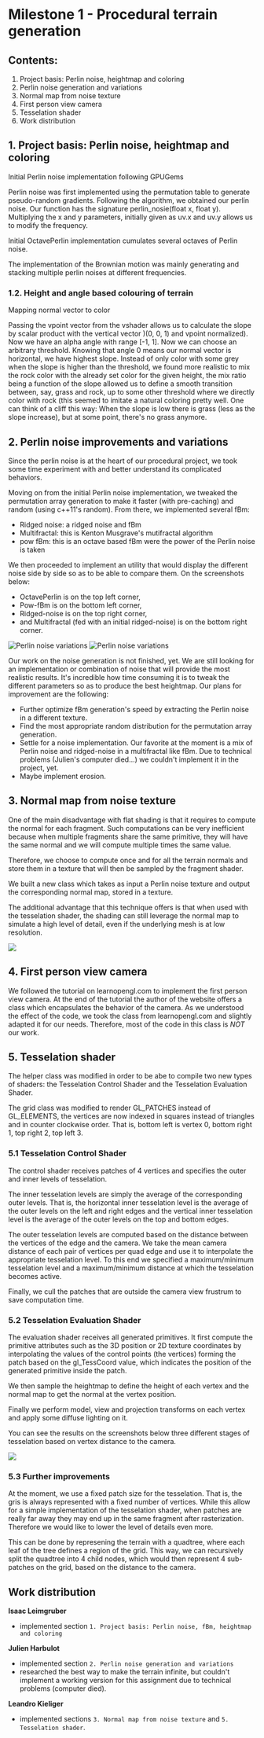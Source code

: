 # Milestone 1 - Procedural terrain generation

## Contents:

1. Project basis: Perlin noise, heightmap and coloring
2. Perlin noise generation and variations
3. Normal map from noise texture
4. First person view camera
5. Tesselation shader
6. Work distribution

## 1. Project basis: Perlin noise, heightmap and coloring

Initial Perlin noise implementation following GPUGems

Perlin noise was first implemented using the permutation table to generate pseudo-random gradients. Following the algorithm, we obtained our perlin noise. Our function has the signature perlin_nosie(float x, float y). Multiplying the x and y parameters, initially given   as uv.x and uv.y allows us to modify the frequency.

Initial OctavePerlin implementation cumulates several octaves of Perlin noise.

The implementation of the Brownian motion was mainly generating and stacking multiple perlin noises at different frequencies.

### 1.2. Height and angle based colouring of terrain

Mapping normal vector to color

Passing the vpoint vector from the vshader allows us to calculate the slope by scalar product with the vertical vector )(0, 0, 1) and vpoint normalized). Now we have an alpha angle with range [-1, 1]. Now we can choose an arbitrary threshold. Knowing that angle 0     means our normal vector is horizontal, we have highest slope. Instead of only color with some grey when the slope is higher than the threshold, we found more realistic to mix the rock color with the already set color for the given height, the mix ratio being a function of the slope allowed us to define a smooth transition between, say, grass and rock, up to some other threshold where we directly color with rock (this seemed to imitate a natural coloring pretty well. One can think of a cliff this way: When the slope is low there is grass (less as the slope increase), but at some point, there's no grass anymore.


## 2. Perlin noise improvements and variations
Since the perlin noise is at the heart of our procedural project, we took some time experiment with and better understand its complicated behaviors.

Moving on from the initial Perlin noise implementation, we tweaked the permutation array generation to make it faster (with pre-caching) and random (using c++11's random). From there, we implemented several fBm:

- Ridged noise: a ridged noise and fBm
- Multifractal: this is Kenton Musgrave's mutifractal algorithm
- pow fBm: this is an octave based fBm were the power of the Perlin noise is taken

We then proceeded to implement an utility that would display the different noise side by side so as to be able to compare them.
On the screenshots below: 

- OctavePerlin is on the top left corner,
- Pow-fBm is on the bottom left corner, 
- Ridged-noise is on the top right corner,
- and Multifractal (fed with an initial ridged-noise) is on the bottom right corner.

<img src="http://img4.hostingpics.net/pics/896863photo20170411103519.jpg" alt="Perlin noise variations" />

<img src="http://img4.hostingpics.net/pics/834107photo20170411103516.jpg"  alt="Perlin noise variations" />

Our work on the noise generation is not finished, yet. We are still looking for an implementation or combination of noise that will provide the most realistic results. It's incredible how time consuming it is to tweak the different parameters so as to produce the best heightmap. Our plans for improvement are the following:

- Further optimize fBm generation's speed by extracting the Perlin noise in a different texture.
- Find the most appropriate random distribution for the permutation array generation.
- Settle for a noise implementation. Our favorite at the moment is a mix of Perlin noise and ridged-noise in a multifractal like fBm. Due to technical problems (Julien's computer died...) we couldn't implement it in the project, yet.
- Maybe implement erosion.

## 3. Normal map from noise texture
One of the main disadvantage with flat shading is that it requires to compute the normal for each fragment.
Such computations can be very inefficient because when multiple fragments share the same primitive, they will
have the same normal and we will compute multiple times the same value.

Therefore, we choose to compute once and for all the terrain normals and store them in a texture that will
then be sampled by the fragment shader.

We built a new class which takes as input a Perlin noise texture and output the corresponding normal map, 
stored in a texture.

The additional advantage that this technique offers is that when used with the tesselation shader, the shading 
can still leverage the normal map to simulate a high level of detail, even if the underlying mesh is at low
resolution.

<img src="https://lkieliger.ch/docs/pictures/cgx/normalMapCompil.png">

## 4. First person view camera
We followed the tutorial on learnopengl.com to implement the first person view camera. At the end of the 
tutorial the author of the website offers a class which encapsulates the behavior of the camera. As we
understood the effect of the code, we took the class from learnopengl.com and slightly adapted it for our
needs. Therefore, most of the code in this class is *NOT* our work.

## 5. Tesselation shader
The helper class was modified in order to be abe to compile two new types of shaders: the Tesselation 
Control Shader and the Tesselation Evaluation Shader.

The grid class was modified to render GL_PATCHES instead of GL_ELEMENTS, the vertices are now indexed
in squares instead of triangles and in counter clockwise order. That is, bottom left is vertex 0, 
bottom right 1, top right 2, top left 3.

### 5.1 Tesselation Control Shader
The control shader receives patches of 4 vertices and specifies the outer and inner levels of tesselation.

The inner tesselation levels are simply the average of the corresponding outer levels. That is, the horizontal 
inner tesselation level is the average of the outer levels on the left and right edges and the vertical inner
tesselation level is the average of the outer levels on the top and bottom edges.

The outer tesselation levels are computed based on the distance between the vertices of the edge and the camera.
We take the mean camera distance of each pair of vertices per quad edge and use it to interpolate the 
appropriate tesselation level.
To this end we specified a maximum/minimum tesselation level and a maximum/minimum distance at which the tesselation
becomes active.

Finally, we cull the patches that are outside the camera view frustrum to save computation time.
 
### 5.2 Tesselation Evaluation Shader
The evaluation shader receives all generated primitives. It first compute the primitive attributes such as
the 3D position or 2D texture coordinates by interpolating the values of the control points (the vertices)
forming the patch based on the gl_TessCoord value, which indicates the position of the generated primitive
inside the patch.

We then sample the heightmap to define the height of each vertex and the normal map to get the normal at the
vertex position.

Finally we perform model, view and projection transforms on each vertex and apply some diffuse lighting on it.

You can see the results on the screenshots below three different stages of tesselation based on vertex distance to the camera.

<img src="https://lkieliger.ch/docs/pictures/cgx/tessCompil.png">

### 5.3 Further improvements
At the moment, we use a fixed patch size for the tesselation. That is, the gris is always represented with a fixed number of vertices. While this allow for a simple implementation of the tesselation shader, when patches are really far away they may end up in the same fragment after rasterization. Therefore we would like to lower the level of details even more.

This can be done by represening the terrain with a quadtree, where each leaf of the tree defines a region of the grid. This way, we can recursively split the quadtree into 4 child nodes, which would then represent 4 sub-patches on the grid, based on the distance to the camera.

## Work distribution

**Isaac Leimgruber**
- implemented section `1. Project basis: Perlin noise, fBm, heightmap and coloring`

**Julien Harbulot**
- implemented section `2. Perlin noise generation and variations`
- researched the best way to make the terrain infinite, but couldn't implement a working version for this assignment due to technical problems (computer died).

**Leandro Kieliger**
- implemented sections `3. Normal map from noise texture` and `5. Tesselation shader`.

